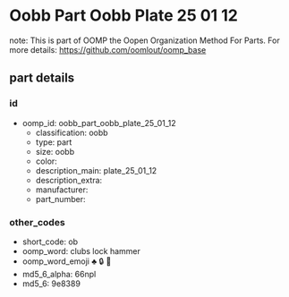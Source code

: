 # Oobb Part Oobb Plate 25 01 12  

note: This is part of OOMP the Oopen Organization Method For Parts. For more details: https://github.com/oomlout/oomp_base

##  part details





### id
* oomp_id: oobb_part_oobb_plate_25_01_12
  * classification: oobb
  * type: part
  * size: oobb
  * color: 
  * description_main: plate_25_01_12
  * description_extra: 
  * manufacturer: 
  * part_number: 

### other_codes
* short_code: ob
* oomp_word: clubs lock hammer
* oomp_word_emoji :clubs: :lock: :hammer:
* md5_6_alpha: 66npl
* md5_6: 9e8389